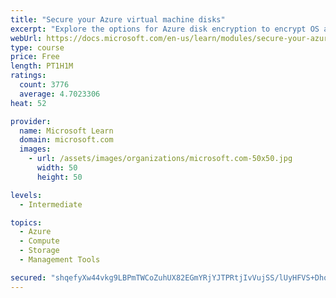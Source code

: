 ```yaml
---
title: "Secure your Azure virtual machine disks"
excerpt: "Explore the options for Azure disk encryption to encrypt OS and data disks on existing and new virtual machines."
webUrl: https://docs.microsoft.com/en-us/learn/modules/secure-your-azure-virtual-machine-disks/
type: course
price: Free
length: PT1H1M
ratings:
  count: 3776
  average: 4.7023306
heat: 52

provider:
  name: Microsoft Learn
  domain: microsoft.com
  images:
    - url: /assets/images/organizations/microsoft.com-50x50.jpg
      width: 50
      height: 50

levels:
  - Intermediate

topics:
  - Azure
  - Compute
  - Storage
  - Management Tools

secured: "shqefyXw44vkg9LBPmTWCoZuhUX82EGmYRjYJTPRtjIvVujSS/lUyHFVS+DhqIsMlZLImAMC0/85QMTqwXBjQOmLJj0tK2kEJ10edMKaMM9dljM+BQ0OzNmlI1s1F3qmZAV1cPaEfxRsPNp5I0CIFBTMpN8mWQe0iFncfZD8fyyXQ3UY29gsitnHRgJBEnVC2+kz7xBymgUdKqr7ydL80c8GgkLSsB/0zxo/fvnCBM6SqrDSFVNT0/lZCxgPCYctiQ4WDFpsn/Oa4sBrO2m2b16WOs9GtZrCcF8F+/rJl1iqxutNkqhzEEtNM/oFkNqwcn7NBHDQj4R1XHyzvVmNf3tifg0anR0xCa/IcNLa14hvSEMtV+d/krhJ6eDRZNQv8fGjitjHdISDyN5L/as/8y99xJZ55vkdRk6OedkfXiU=;0IgZ23MnNvGxF+pVmCHF9w=="
---
```


